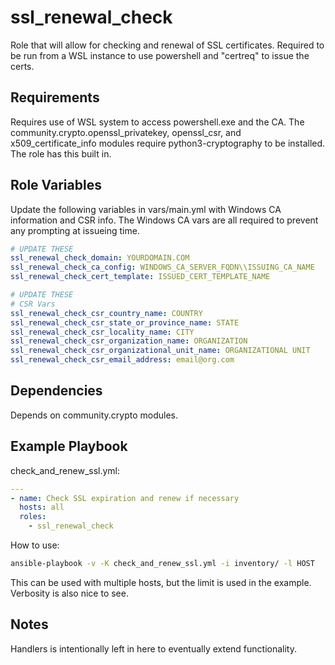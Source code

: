 ssl_renewal_check
=========

Role that will allow for checking and renewal of SSL certificates. Required to
be run from a WSL instance to use powershell and "certreq" to issue the certs. 

Requirements
------------

Requires use of WSL system to access powershell.exe and the CA. The
community.crypto.openssl_privatekey, openssl_csr, and x509_certificate_info
modules require python3-cryptography to be installed. The role has this built in.

Role Variables
--------------

Update the following variables in vars/main.yml with Windows CA information and
CSR info. The Windows CA vars are all required to prevent any prompting at
issueing time.

```yaml
# UPDATE THESE
ssl_renewal_check_domain: YOURDOMAIN.COM
ssl_renewal_check_ca_config: WINDOWS_CA_SERVER_FQDN\\ISSUING_CA_NAME
ssl_renewal_check_cert_template: ISSUED_CERT_TEMPLATE_NAME

# UPDATE THESE
# CSR Vars
ssl_renewal_check_csr_country_name: COUNTRY
ssl_renewal_check_csr_state_or_province_name: STATE
ssl_renewal_check_csr_locality_name: CITY
ssl_renewal_check_csr_organization_name: ORGANIZATION
ssl_renewal_check_csr_organizational_unit_name: ORGANIZATIONAL UNIT
ssl_renewal_check_csr_email_address: email@org.com
```

Dependencies
------------

Depends on community.crypto modules.

Example Playbook
----------------

check_and_renew_ssl.yml:
```yaml
---
- name: Check SSL expiration and renew if necessary
  hosts: all
  roles:
    - ssl_renewal_check
```

How to use:

```bash
ansible-playbook -v -K check_and_renew_ssl.yml -i inventory/ -l HOST
```

This can be used with multiple hosts, but the limit is used in the example.
Verbosity is also nice to see.

Notes
----------------

Handlers is intentionally left in here to eventually extend functionality.
